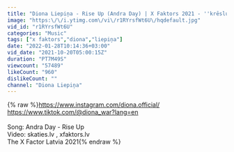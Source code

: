 ```yaml
---
title: "Diona Liepiņa - Rise Up (Andra Day) | X Faktors 2021 - ''krēslu izaicinājums''"
image: "https:\/\/i.ytimg.com\/vi\/r1RYrsfWt6U\/hqdefault.jpg"
vid_id: "r1RYrsfWt6U"
categories: "Music"
tags: ["x faktors","diona","liepiņa"]
date: "2022-01-28T10:14:36+03:00"
vid_date: "2021-10-20T05:00:15Z"
duration: "PT7M49S"
viewcount: "57489"
likeCount: "960"
dislikeCount: ""
channel: "Diona Liepiņa"
---
```

{% raw %}<a rel="nofollow" target="blank" href="https://www.instagram.com/diona.official/">https://www.instagram.com/diona.official/</a><br /><a rel="nofollow" target="blank" href="https://www.tiktok.com/@diona_war?lang=en">https://www.tiktok.com/@diona_war?lang=en</a><br /><br />Song: Andra Day - Rise Up<br />Video: skaties.lv , xfaktors.lv<br />The X Factor Latvia 2021{% endraw %}
